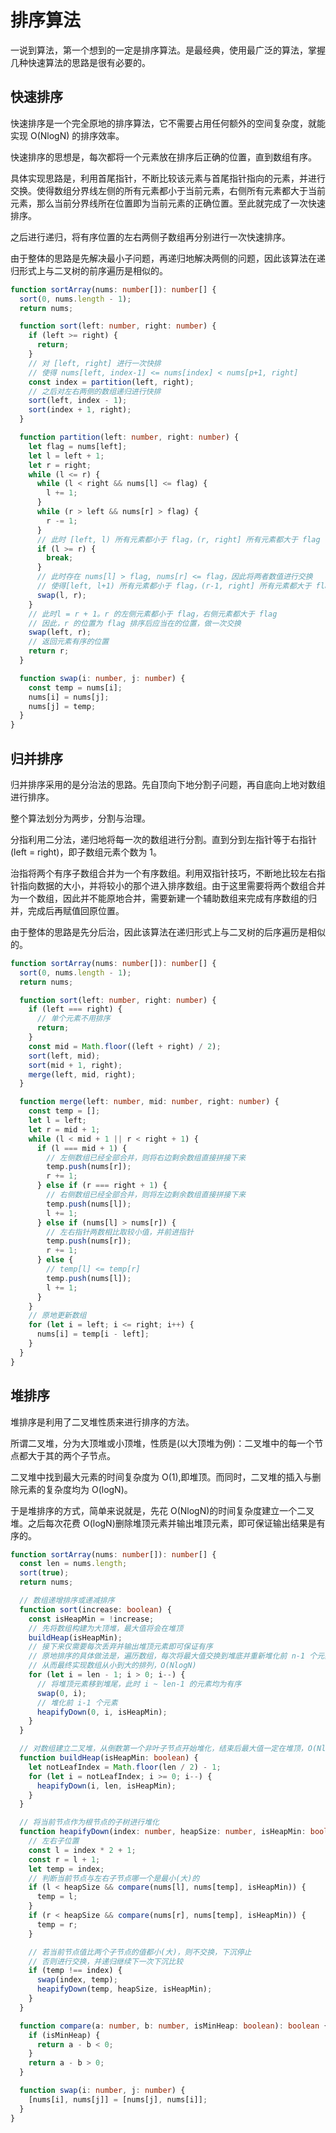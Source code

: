 # 排序算法

一说到算法，第一个想到的一定是排序算法。是最经典，使用最广泛的算法，掌握几种快速算法的思路是很有必要的。

## 快速排序

快速排序是一个完全原地的排序算法，它不需要占用任何额外的空间复杂度，就能实现 O(NlogN) 的排序效率。

快速排序的思想是，每次都将一个元素放在排序后正确的位置，直到数组有序。

具体实现思路是，利用首尾指针，不断比较该元素与首尾指针指向的元素，并进行交换。使得数组分界线左侧的所有元素都小于当前元素，右侧所有元素都大于当前元素，那么当前分界线所在位置即为当前元素的正确位置。至此就完成了一次快速排序。

之后进行递归，将有序位置的左右两侧子数组再分别进行一次快速排序。

由于整体的思路是先解决最小子问题，再递归地解决两侧的问题，因此该算法在递归形式上与二叉树的前序遍历是相似的。

```ts
function sortArray(nums: number[]): number[] {
  sort(0, nums.length - 1);
  return nums;

  function sort(left: number, right: number) {
    if (left >= right) {
      return;
    }
    // 对 [left, right] 进行一次快排
    // 使得 nums[left, index-1] <= nums[index] < nums[p+1, right]
    const index = partition(left, right);
    // 之后对左右两侧的数组递归进行快排
    sort(left, index - 1);
    sort(index + 1, right);
  }

  function partition(left: number, right: number) {
    let flag = nums[left];
    let l = left + 1;
    let r = right;
    while (l <= r) {
      while (l < right && nums[l] <= flag) {
        l += 1;
      }
      while (r > left && nums[r] > flag) {
        r -= 1;
      }
      // 此时 [left, l) 所有元素都小于 flag，(r, right] 所有元素都大于 flag
      if (l >= r) {
        break;
      }
      // 此时存在 nums[l] > flag, nums[r] <= flag，因此将两者数值进行交换
      // 使得[left, l+1) 所有元素都小于 flag，(r-1, right] 所有元素都大于 flag
      swap(l, r);
    }
    // 此时l = r + 1。r 的左侧元素都小于 flag，右侧元素都大于 flag
    // 因此，r 的位置为 flag 排序后应当在的位置，做一次交换
    swap(left, r);
    // 返回元素有序的位置
    return r;
  }

  function swap(i: number, j: number) {
    const temp = nums[i];
    nums[i] = nums[j];
    nums[j] = temp;
  }
}
```

## 归并排序

归并排序采用的是分治法的思路。先自顶向下地分割子问题，再自底向上地对数组进行排序。

整个算法划分为两步，分割与治理。

分指利用二分法，递归地将每一次的数组进行分割。直到分到左指针等于右指针(left = right)，即子数组元素个数为 1。

治指将两个有序子数组合并为一个有序数组。利用双指针技巧，不断地比较左右指针指向数据的大小，并将较小的那个进入排序数组。由于这里需要将两个数组合并为一个数组，因此并不能原地合并，需要新建一个辅助数组来完成有序数组的归并，完成后再赋值回原位置。

由于整体的思路是先分后治，因此该算法在递归形式上与二叉树的后序遍历是相似的。

```ts
function sortArray(nums: number[]): number[] {
  sort(0, nums.length - 1);
  return nums;

  function sort(left: number, right: number) {
    if (left === right) {
      // 单个元素不用排序
      return;
    }
    const mid = Math.floor((left + right) / 2);
    sort(left, mid);
    sort(mid + 1, right);
    merge(left, mid, right);
  }

  function merge(left: number, mid: number, right: number) {
    const temp = [];
    let l = left;
    let r = mid + 1;
    while (l < mid + 1 || r < right + 1) {
      if (l === mid + 1) {
        // 左侧数组已经全部合并，则将右边剩余数组直接拼接下来
        temp.push(nums[r]);
        r += 1;
      } else if (r === right + 1) {
        // 右侧数组已经全部合并，则将左边剩余数组直接拼接下来
        temp.push(nums[l]);
        l += 1;
      } else if (nums[l] > nums[r]) {
        // 左右指针两数相比取较小值，并前进指针
        temp.push(nums[r]);
        r += 1;
      } else {
        // temp[l] <= temp[r]
        temp.push(nums[l]);
        l += 1;
      }
    }
    // 原地更新数组
    for (let i = left; i <= right; i++) {
      nums[i] = temp[i - left];
    }
  }
}
```

## 堆排序

堆排序是利用了二叉堆性质来进行排序的方法。

所谓二叉堆，分为大顶堆或小顶堆，性质是(以大顶堆为例)：二叉堆中的每一个节点都大于其的两个子节点。

二叉堆中找到最大元素的时间复杂度为 O(1),即堆顶。而同时，二叉堆的插入与删除元素的复杂度均为 O(logN)。

于是堆排序的方式，简单来说就是，先花 O(NlogN)的时间复杂度建立一个二叉堆。之后每次花费 O(logN)删除堆顶元素并输出堆顶元素，即可保证输出结果是有序的。

```ts
function sortArray(nums: number[]): number[] {
  const len = nums.length;
  sort(true);
  return nums;

  // 数组递增排序或递减排序
  function sort(increase: boolean) {
    const isHeapMin = !increase;
    // 先将数组构建为大顶堆，最大值将会在堆顶
    buildHeap(isHeapMin);
    // 接下来仅需要每次丢弃并输出堆顶元素即可保证有序
    // 原地排序的具体做法是，遍历数组，每次将最大值交换到堆底并重新堆化前 n-1 个元素
    // 从而最终实现数组从小到大的排列，O(NlogN)
    for (let i = len - 1; i > 0; i--) {
      // 将堆顶元素移到堆尾，此时 i ~ len-1 的元素均为有序
      swap(0, i);
      // 堆化前 i-1 个元素
      heapifyDown(0, i, isHeapMin);
    }
  }

  // 对数组建立二叉堆，从倒数第一个非叶子节点开始堆化，结束后最大值一定在堆顶，O(NlogN)
  function buildHeap(isHeapMin: boolean) {
    let notLeafIndex = Math.floor(len / 2) - 1;
    for (let i = notLeafIndex; i >= 0; i--) {
      heapifyDown(i, len, isHeapMin);
    }
  }

  // 将当前节点作为根节点的子树进行堆化
  function heapifyDown(index: number, heapSize: number, isHeapMin: boolean) {
    // 左右子位置
    const l = index * 2 + 1;
    const r = l + 1;
    let temp = index;
    // 判断当前节点与左右子节点哪一个是最小(大)的
    if (l < heapSize && compare(nums[l], nums[temp], isHeapMin)) {
      temp = l;
    }
    if (r < heapSize && compare(nums[r], nums[temp], isHeapMin)) {
      temp = r;
    }

    // 若当前节点值比两个子节点的值都小(大)，则不交换，下沉停止
    // 否则进行交换，并递归继续下一次下沉比较
    if (temp !== index) {
      swap(index, temp);
      heapifyDown(temp, heapSize, isHeapMin);
    }
  }

  function compare(a: number, b: number, isMinHeap: boolean): boolean {
    if (isMinHeap) {
      return a - b < 0;
    }
    return a - b > 0;
  }

  function swap(i: number, j: number) {
    [nums[i], nums[j]] = [nums[j], nums[i]];
  }
}
```

